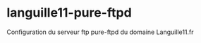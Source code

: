 languille11-pure-ftpd
=====================

Configuration du serveur ftp pure-ftpd du domaine Languille11.fr
